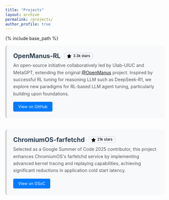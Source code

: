 ```yaml
---
title: "Projects"
layout: archive
permalink: /projects/
author_profile: true
---
```


{% include base_path %}

<style>
  .project-entry {
    margin-bottom: 2.5em;
    border-left: 4px solid #ccc;
    padding: 1.5em;
    background: #f8f9fa;
    border-radius: 8px;
    transition: all 0.3s ease;
  }
  .project-entry:hover {
    border-left: 4px solid #007bff;
    box-shadow: 0 4px 12px rgba(0,0,0,0.1);
    transform: translateY(-2px);
  }
  .project-header {
    display: flex;
    align-items: center;
    margin-bottom: 0.5em;
    gap: 12px;
  }
  .project-title {
    font-size: 1.4em;
    font-weight: bold;
    color: #2c3e50;
    margin: 0;
  }
  .project-description {
    color: #555;
    line-height: 1.6;
    margin-bottom: 1em;
  }
  .project-links {
    margin-top: 1em;
  }
  .project-btn {
    display: inline-block;
    padding: 8px 16px;
    background: #007bff;
    color: white;
    text-decoration: none;
    border-radius: 4px;
    font-size: 0.9em;
    transition: background 0.3s ease;
  }
  .project-btn:hover {
    background: #0056b3;
    color: white;
    text-decoration: none;
  }
  .github-stars {
    display: inline-flex;
    align-items: center;
    gap: 5px;
    background-color: #f6f8fa;
    border: 1px solid #d1d5da;
    padding: 2px 8px;
    border-radius: 6px;
    font-size: 0.8em;
    color: #24292e;
    font-weight: 600;
    line-height: 1.2;
  }
  .github-stars::before {
    content: url('data:image/svg+xml,%3Csvg viewBox="0 0 16 16" xmlns="http://www.w3.org/2000/svg" fill="currentColor" width="14" height="14"%3E%3Cpath d="M8 .25a.75.75 0 0 1 .673.418l1.882 3.815 4.21.612a.75.75 0 0 1 .416 1.279l-3.046 2.97.719 4.192a.75.75 0 0 1-1.088.791L8 13.347l-3.766 1.98a.75.75 0 0 1-1.088-.79l.72-4.192L.644 6.374a.75.75 0 0 1 .416-1.28l4.21-.61L7.127.668A.75.75 0 0 1 8 .25Z"%3E%3C/path%3E%3C/svg%3E');
    color: #f1c40f; /* Gold color for the star */
    position: relative;
    top: 1px;
  }
</style>


<div class="project-entry">
  <div class="project-header">
    <div class="project-title">OpenManus-RL</div>
    <div class="github-stars">3.3k stars</div>
  </div>
  <div class="project-description">
    An open-source initiative collaboratively led by Ulab-UIUC and MetaGPT, extending the original <a href="https://github.com/FoundationAgents/OpenManus">@OpenManus</a> project. Inspired by successful RL tuning for reasoning LLM such as DeepSeek-R1, we explore new paradigms for RL-based LLM agent tuning, particularly building upon foundations.
  </div>
  <div class="project-links">
    <a href="https://github.com/OpenManus/OpenManus-RL" class="project-btn">View on GitHub</a>
  </div>
</div>

<div class="project-entry">
  <div class="project-header">
    <div class="project-title">ChromiumOS-farfetchd</div>
    <div class="github-stars">21k stars</div>
  </div>
  <div class="project-description">
    Selected as a Google Summer of Code 2025 contributor, this project enhances ChromiumOS's farfetchd service by implementing advanced kernel tracing and replaying capabilities, achieving significant reductions in application cold start latency.
  </div>
  <div class="project-links">
    <a href="https://summerofcode.withgoogle.com/programs/2025/projects/w9IS12mr" class="project-btn">View on GSoC</a>
  </div>
</div>
